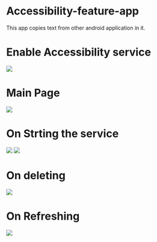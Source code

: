 # Accessibility-feature-app
This app copies text from other android application in it.

<h1>Enable Accessibility service</h1>
<img src="C:\Users\yuves\Documents\page1.jpg">

<h1>Main Page</h1>
<img src="C:\Users\yuves\Documents\page2.jpg">

<h1>On Strting the service</h1>
<img src="C:\Users\yuves\Documents\page3.jpg">
<img src="C:\Users\yuves\Documents\page4.jpg">

<h1>On deleting</h1>
<img src="C:\Users\yuves\Documents\page5.jpg">

<h1>On Refreshing</h1>
<img src="C:\Users\yuves\Documents\page6.jpg">


